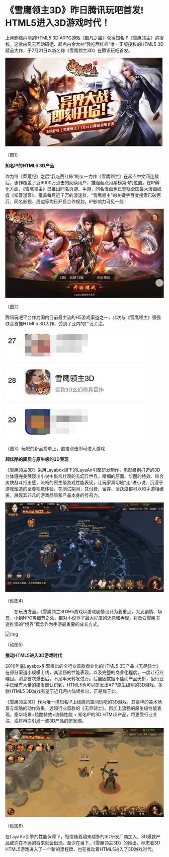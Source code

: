 # 《雪鹰领主3D》昨日腾讯玩吧首发! HTML5进入3D游戏时代！



上月删档内测的HTML5 3D ARPG游戏《超凡之路》获得知名IP《雪鹰领主》的授权。这款由风云互动研运、起点白金大神“我吃西红柿”唯一正版授权的HTML5 3D 精品大作，于7月21日以新名称《雪鹰领主3D》在腾讯玩吧首发。

![img](1.jpg)

（图1）

**知名IP的HTML5 3D产品**

作为继《莽荒纪》之后“我吃西红柿”的又一力作《雪鹰领主》在起点中文网连载后，该作覆盖了近6000万点击的阅读用户，雄踞起点月票榜第3的位置。在IP孵化方面，《雪鹰领主》已推出同名页游、手游，同名漫画也已登陆全国最大漫画纸媒《知音漫客》，覆盖每月近千万的漫迷群，“雪鹰领主”的关键字百度搜索已破百万，同名影视、周边等均已开启合作规划，IP影响力可见一般！

![img](2.jpg)

（图2）

腾讯玩吧平台作为国内目前最主流的H5游戏渠道之一，此次与《雪鹰领主》强强联合首推HTML5 3D大作，受到了业内的广泛关注。

![img](3.png)

（图3）玩吧的新品榜单上，直接点击即可进入游戏

**超炫酷的画质与原生级的3D表现**

《雪鹰领主3D》采用Layabox旗下的LayaAir引擎研发制作，电影级别打造的3D立体感完美展现出小说中恢宏壮观的玄幻异世界。精细的原画、华丽的特效、结合爽快战斗打击感，流畅的原生级游戏性能表现，让玩家真切地“走”进小说、沉浸于游戏塑造的至尊视觉体验。在测试期间，其付费、留存、活跃度都可以和手游相媲美，展现其非凡的游戏品质和产品本身的号召力。

![img](4.gif)

（动图4）

　　在玩法方面，《雪鹰领主3D》H5游戏以游戏剧情设计为着重点，大到剧情、场景，小到NPC等细节之处，都对小说作了最大程度的还原和再现，将备受雪鹰书迷推崇的“境界”概念作为手游最重要的成长方式。

![img](https://mmbiz.qlogo.cn/mmbiz_gif/r3Uu3clxncYAHgTnX6YPtLj5mlEK1juL5jCgn9MmhO7oFHhQpJSRdcEXIxqhFcSFIMPutf7MZlHAX6TvlTR9bA/0?wx_fmt=gif)

（动图5）

**推动HTML5进入3D游戏时代**

2016年底Layabox引擎推出的全行业首款商业化的HTML5 3D产品《无尽骑士》在部分渠道小规模上线，其流畅的性能表现，以及完整的商业化程度，一度让行业瞩目。消息首次爆出后，不足半天转发过万。后虽因数据不佳而产品夭折，但行业中已经有大量的研发商认识到，HTML5也可以研发出APP原生级别的3D游戏。多款HTML5 3D游戏有望于近几月内陆续推出，正是缘于此。

《雪鹰领主3D》作为唯一携知名IP上线腾讯空间玩吧的3D游戏。其豪华的美术场景与炫酷的动作效果，远超行业首款的《无尽骑士》。再加上流畅的原生级性能表现。豪华场景+炫酷特效+流畅性能 + 知名IP的3D HTML5产品，将更受行业关注，或将再次引发一波3D产品的研发潮。

![img](6.gif)

（动图6）

在LayaAir引擎的性能保障下，相信随着越来越多的3D研发厂商加入，3D爆款产品或许在不远的将来就会出现。至少在当下，《雪鹰领主3D》的推出，标志着3D HTML5游戏进入了一个新的里程碑，也在推动着HTML5进入了3D游戏时代。

